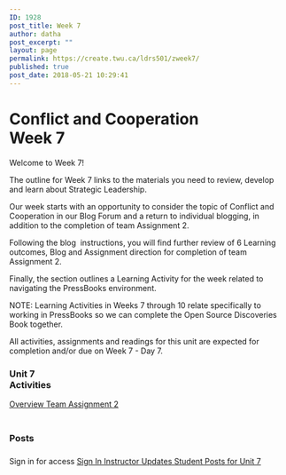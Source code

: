 ```yaml
---
ID: 1928
post_title: Week 7
author: datha
post_excerpt: ""
layout: page
permalink: https://create.twu.ca/ldrs501/zweek7/
published: true
post_date: 2018-05-21 10:29:41
---
```

<!--themify_builder_static--><h1>Conflict and Cooperation<br/>Week 7</h1>
 <p>Welcome to Week 7!</p><p>The outline for Week 7 links to the materials you need to review, develop and learn about Strategic Leadership.</p><p>Our week starts with an opportunity to consider the topic of Conflict and Cooperation in our Blog Forum and a return to individual blogging, in addition to the completion of team Assignment 2.</p><p>Following the blog  instructions, you will find further review of 6 Learning outcomes, Blog and Assignment direction for completion of team Assignment 2.</p><p>Finally, the section outlines a Learning Activity for the week related to navigating the PressBooks environment.</p><p>NOTE: Learning Activities in Weeks 7 through 10 relate specifically to working in PressBooks so we can complete the Open Source Discoveries Book together.</p><p>All activities, assignments and readings for this unit are expected for completion and/or due on Week 7 - Day 7.</p> 
<h3>Unit 7<br/>Activities</h3>
 <a href="https://create.twu.ca/ldrs501/unit-7/"> Overview </a> <a href="https://create.twu.ca/ldrs501/assignment-2"> Team Assignment 2 </a> 
<h3><br/>Posts</h3>
 <h3></h3> Sign in for access 
 <a href="https://create.twu.ca/wp-admin"> Sign In </a> 
 <a href="https://create.twu.ca/ldrs501/category/u7-updates"> Instructor Updates </a> <a href="https://create.twu.ca/ldrs501/category/unit-7"> Student Posts for Unit 7 </a><!--/themify_builder_static-->
